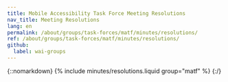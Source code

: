 ```yaml
---
title: Mobile Accessibility Task Force Meeting Resolutions
nav_title: Meeting Resolutions
lang: en
permalink: /about/groups/task-forces/matf/minutes/resolutions/
ref: /about/groups/task-forces/matf/minutes/resolutions/
github:
  label: wai-groups
---
```


{::nomarkdown}
{% include minutes/resolutions.liquid group="matf" %}
{:/}